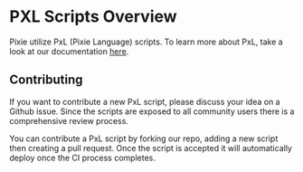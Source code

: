 # PXL Scripts Overview

Pixie utilize PxL (Pixie Language) scripts. To learn more about PxL, take a look at our documentation [here](https://docs.pixielabs.ai/pxl).

## Contributing

If you want to contribute a new PxL script, please discuss your idea on a Github issue. Since the scripts are exposed to all community users there is a comprehensive review process.

You can contribute a PxL script by forking our repo, adding a new script then creating a pull request. Once the script is accepted it will automatically deploy once the CI process completes.
